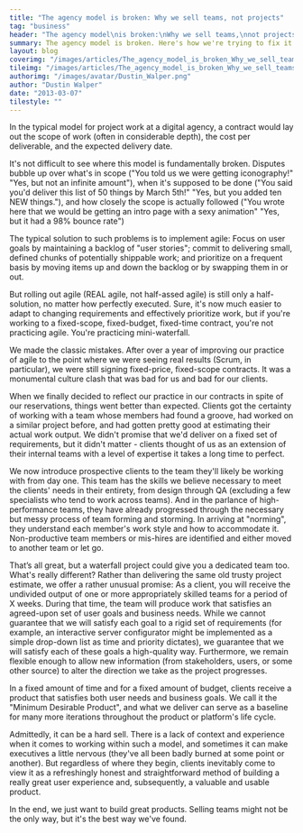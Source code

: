 ```yaml
---
title: "The agency model is broken: Why we sell teams, not projects"
tag: "business"
header: "The agency model\nis broken:\nWhy we sell teams,\nnot projects"
summary: The agency model is broken. Here's how we're trying to fix it.
layout: blog
coverimg: "/images/articles/The_agency_model_is_broken_Why_we_sell_teams_not_projects/cover.jpg"
tileimg: "/images/articles/The_agency_model_is_broken_Why_we_sell_teams_not_projects/tile.jpg"
authorimg: "/images/avatar/Dustin_Walper.png"
author: "Dustin Walper"
date: "2013-03-07"
tilestyle: ""
---
```


In the typical model for project work at a digital agency, a contract would lay out the scope of work (often in considerable depth), the cost per deliverable, and the expected delivery date.

It's not difficult to see where this model is fundamentally broken. Disputes bubble up over what's in scope ("You told us we were getting iconography!" "Yes, but not an infinite amount"), when it's supposed to be done ("You said you'd deliver this list of 50 things by March 5th!" "Yes, but you added ten NEW things."), and how closely the scope is actually followed ("You wrote here that we would be getting an intro page with a sexy animation" "Yes, but it had a 98% bounce rate")

The typical solution to such problems is to implement agile: Focus on user goals by maintaining a backlog of "user stories"; commit to delivering small, defined chunks of potentially shippable work; and prioritize on a frequent basis by moving items up and down the backlog or by swapping them in or out.

But rolling out agile (REAL agile, not half-assed agile) is still only a half-solution, no matter how perfectly executed. Sure, it's now much easier to adapt to changing requirements and effectively prioritize work, but if you're working to a fixed-scope, fixed-budget, fixed-time contract, you're not practicing agile. You're practicing mini-waterfall.

We made the classic mistakes. After over a year of improving our practice of agile to the point where we were seeing real results (Scrum, in particular), we were still signing fixed-price, fixed-scope contracts. It was a monumental culture clash that was bad for us and bad for our clients.

When we finally decided to reflect our practice in our contracts in spite of our reservations, things went better than expected. Clients got the certainty of working with a team whose members had found a groove, had worked on a similar project before, and had gotten pretty good at estimating their actual work output. We didn't promise that we'd deliver on a fixed set of requirements, but it didn't matter - clients thought of us as an extension of their internal teams with a level of expertise it takes a long time to perfect.

We now introduce prospective clients to the team they'll likely be working with from day one. This team has the skills we believe necessary to meet the clients' needs in their entirety, from design through QA (excluding a few specialists who tend to work across teams). And in the parlance of high-performance teams, they have already progressed through the necessary but messy process of team forming and storming. In arriving at "norming", they understand each member's work style and how to accommodate it. Non-productive team members or mis-hires are identified and either moved to another team or let go.

That’s all great, but a waterfall project could give you a dedicated team too. What's really different? 
Rather than delivering the same old trusty project estimate, we offer a rather unusual promise: As a client, you will receive the undivided output of one or more appropriately skilled teams for a period of X weeks. During that time, the team will produce work that satisfies an agreed-upon set of user goals and business needs. While we cannot guarantee that we will satisfy each goal to a rigid set of requirements (for example, an interactive server configurator might be implemented as a simple drop-down list as time and priority dictates), we guarantee that we will satisfy each of these goals a high-quality way. Furthermore, we remain flexible enough to allow new information (from stakeholders, users, or some other source) to alter the direction we take as the project progresses. 

In a fixed amount of time and for a fixed amount of budget, clients receive a product that satisfies both user needs and business goals. We call it the "Minimum Desirable Product", and what we deliver can serve as a baseline for many more iterations throughout the product or platform's life cycle.

Admittedly, it can be a hard sell. There is a lack of context and experience when it comes to working within such a model, and sometimes it can make executives a little nervous (they've all been badly burned at some point or another). But regardless of where they begin, clients inevitably come to view it as a refreshingly honest and straightforward method of building a really great user experience and, subsequently, a valuable and usable product.

In the end, we just want to build great products. Selling teams might not be the only way, but it's the best way we've found.
